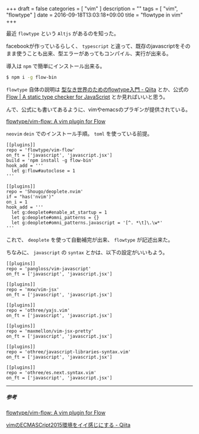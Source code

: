 +++
draft = false
categories = [ "vim" ]
description = ""
tags = [ "vim", "flowtype" ]
date = 2016-09-18T13:03:18+09:00
title = "flowtype in vim"
+++

最近 `flowtype` という `Altjs` があるのを知った。

facebookが作っているらしく、 `typescript` と違って、既存のjavascriptをそのまま使うことも出来、型エラーがあってもコンパイル、実行が出来る。

導入は `npm` で簡単にインストール出来る。

```sh
$ npm i -g flow-bin
```

`flowtype` 自体の説明は
[型なき世界のためのflowtype入門 - Qiita](http://qiita.com/mizchi/items/95ee0101ac22e4b7b662)
とか、公式の
[Flow | A static type checker for JavaScript](https://flowtype.org/)
とか見ればいいと思う。

んで、公式にも書いてあるように、vimやemacsのプラギンが提供されている。

[flowtype/vim-flow: A vim plugin for Flow](https://github.com/flowtype/vim-flow)


`neovim` `dein` でのインストール手順。
`toml` を使っている前提。

```vim
[[plugins]]
repo = 'flowtype/vim-flow'
on_ft = ['javascript', 'javascript.jsx']
build = 'npm install -g flow-bin'
hook_add = '''
  let g:flow#autoclose = 1
'''

[[plugins]]
repo = 'Shougo/deoplete.nvim'
if = "has('nvim')"
on_i = 1
hook_add = '''
  let g:deoplete#enable_at_startup = 1
  let g:deoplete#omni_patterns = {}
  let g:deoplete#omni_patterns.javascript = '[^. *\t]\.\w*'
'''
```

これで、 `deoplete` を使って自動補完が出来、 `flowtype` が記述出来た。

ちなみに、 `javascript` の `syntax` とかは、以下の設定がいいもよう。

```vim
[[plugins]]
repo = 'pangloss/vim-javascript'
on_ft = ['javascript', 'javascript.jsx']

[[plugins]]
repo = 'mxw/vim-jsx'
on_ft = ['javascript', 'javascript.jsx']

[[plugins]]
repo = 'othree/yajs.vim'
on_ft = ['javascript', 'javascript.jsx']

[[plugins]]
repo = 'maxmellon/vim-jsx-pretty'
on_ft = ['javascript', 'javascript.jsx']

[[plugins]]
repo = 'othree/javascript-libraries-syntax.vim'
on_ft = ['javascript', 'javascript.jsx']

[[plugins]]
repo = 'othree/es.next.syntax.vim'
on_ft = ['javascript', 'javascript.jsx']
```

- - -
##### 参考

[flowtype/vim-flow: A vim plugin for Flow](https://github.com/flowtype/vim-flow)

[vimのECMASCript2015環境をイイ感じにする - Qiita](http://qiita.com/maxmellon/items/0e6173cdd51843053839)

